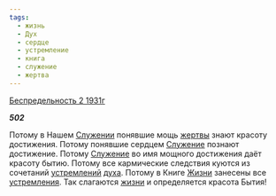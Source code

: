```yaml
---
tags:
  - жизнь
  - Дух
  - сердце
  - устремление
  - книга
  - служение
  - жертва
---
```

[Беспредельность 2 1931г](https://127.0.0.1:4002/agni/1931)

___502___

Потому в Нашем [Служении](../../../tags/#служение) понявшие мощь [жертвы](../../../tags/#жертва) знают красоту достижения. Потому понявшие сердцем [Служение](../../../tags/#служение) познают достижение. Потому [Служение](../../../tags/#служение) во имя мощного достижения даёт красоту бытию. Потому все кармические следствия куются из сочетаний [устремлений](../../../tags/#устремление) [духа](../../../tags/#Дух). Потому в Книге [Жизни](../../../tags/#жизнь) занесены все [устремления](../../../tags/#устремление). Так слагаются [жизни](../../../tags/#жизнь) и определяется красота Бытия!   

